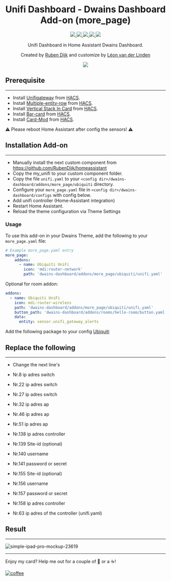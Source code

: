 <h1 align="center">Unifi Dashboard - Dwains Dashboard Add-on (more_page)</h1> 


<p align="center">
  <a href="https://dwainscheeren.github.io/dwains-lovelace-dashboard/">
    <img src="https://img.shields.io/badge/Dwains%20Dashboard-Default-299ec2.svg" />
  </a>
  <a href="https://github.com/LRvdLinden/unifi_dashboard_dd_addon">
    <img src="https://img.shields.io/github/v/release/LRvdLinden/unifi_dashboard_dd_addon" />
  </a>
      <a href="https://github.com/LRvdLinden/unifi_dashboard_dd_addon/commits">
    <img src="https://img.shields.io/github/last-commit/LRvdLinden/unifi_dashboard_dd_addon.svg?style=plasticr" />
  </a>
    <a href="https://github.com/LRvdLinden/">
    <img src="https://img.shields.io/github/followers/LRvdLinden?style=social" />
  </a>
    </a>
    <a href="https://discord.gg/7yt64uX">
    <img src="https://img.shields.io/discord/688401603811999885" />
  </a>
</p>
<p align="center">Unifi Dashboard in Home Assistant Dwains Dashboard.</p>


<p align="center">Created by <a href="https://github.com/RubenDijk/dwains-theme-addons/tree/master/more_page/ubiquiti">Ruben Dijk</a>
and customize by <a href="https://github.com/LRvdLinden">Léon van der Linden</a>
</p> 


<p align="center">
  <img src="https://user-images.githubusercontent.com/77990847/118371039-e66e7b00-b5aa-11eb-9d60-64015622c288.png" />
</p>







## Prerequisite
---
- Install [Unifigateway](https://github.com/custom-components/sensor.unifigateway) from [HACS](https://hacs.xyz).
- Install [Multiple-entity-row](https://github.com/benct/lovelace-multiple-entity-row) from [HACS](https://hacs.xyz).
- Install [Vertical Stack In Card](https://github.com/ofekashery/vertical-stack-in-card) from [HACS](https://hacs.xyz).
- Install [Bar-card](https://github.com/custom-cards/bar-card) from [HACS](https://hacs.xyz).
- Install [Card-Mod](https://github.com/thomasloven/lovelace-card-mod) from [HACS](https://hacs.xyz).

:warning: Please reboot Home Assistant after config the sensors! :warning:



## Installation Add-on
---
- Manually install the next custom component from https://github.com/RubenDijk/homeassistant
- Copy the my_unifi to your custom component folder.
- Copy the file `unifi.yaml`  to your `<config dir>/dwains-dashboard/addons/more_page/ubiquiti` directory.
- Configure your `more_page.yaml` file in `<config dir>/dwains-dashboard/configs` with config below.
- Add unifi controller (Home-Assistant integration)
- Restart Home Assistant.
- Reload the theme configuration via Theme Settings

### Usage
To use this add-on in your Dwains Theme, add the following to your `more_page.yaml` file:

````yaml
# Example more_page.yaml entry
more_page:
    addons:
      - name: Ubiquiti UniFi
        icon: 'mdi:router-network'
        path: 'dwains-dashboard/addons/more_page/ubiquiti/unifi.yaml'
````

Optional for room addon:

````yaml
addons:
  - name: Ubiquiti UniFi
    icon: mdi:router-wireless
    path: 'dwains-dashboard/addons/more_page/ubiquiti/unifi.yaml'
    button_path: 'dwains-dashboard/addons/rooms/hello-room/button.yaml'
    data:
      entity: sensor.unifi_gateway_alerts
````
Add the following package to your config [Ubiquiti](https://github.com/RubenDijk/dwains-theme-addons/blob/master/more_page/ubiquiti/ubiquiti.yaml/)

## Replace the following
---
- Change the next line's
- Nr.8        ip adres switch
- Nr.22       ip adres switch
- Nr.27       ip adres switch
- Nr.32       ip adres ap
- Nr.46       ip adres ap
- Nr.51       ip adres ap
- Nr.138      ip adres controller
- Nr.139      Site-id (optional)
- Nr.140      username
- Nr.141      password or secret
- Nr.155      Site-id (optional)
- Nr.156      username
- Nr.157      password or secret
- Nr.158      ip adres controller

- Nr.63       ip adres of the controller (unifi.yaml)


## Result
---

![simple-ipad-pro-mockup-23619](https://user-images.githubusercontent.com/77990847/118371270-23873d00-b5ac-11eb-86d0-603b152b6a09.png)



---
Enjoy my card? Help me out for a couple of :beers: or a :coffee:!

[![coffee](https://www.buymeacoffee.com/assets/img/custom_images/black_img.png)](https://www.buymeacoffee.com/LRvdLinden)








